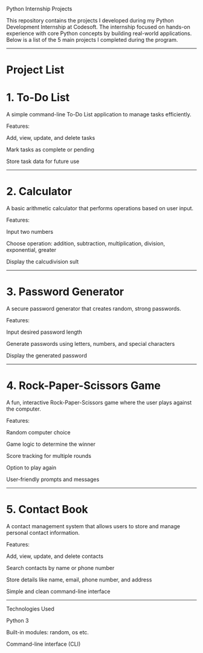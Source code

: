 Python Internship Projects

This repository contains the projects I developed during my Python Development Internship at Codesoft. The internship focused on hands-on experience with core Python concepts by building real-world applications. Below is a list of the 5 main projects I completed during the program.


---

# Project List

# 1. To-Do List

A simple command-line To-Do List application to manage tasks efficiently.

 Features:

Add, view, update, and delete tasks

Mark tasks as complete or pending

Store task data for future use



---

# 2. Calculator

A basic arithmetic calculator that performs operations based on user input.

Features:

Input two numbers

Choose operation: addition, subtraction, multiplication, division, exponential, greater

Display the calcudivision sult



---

# 3. Password Generator

A secure password generator that creates random, strong passwords.

Features:

Input desired password length

Generate passwords using letters, numbers, and special characters

Display the generated password



---

# 4. Rock-Paper-Scissors Game

A fun, interactive Rock-Paper-Scissors game where the user plays against the computer.

Features:

Random computer choice

Game logic to determine the winner

Score tracking for multiple rounds

Option to play again

User-friendly prompts and messages



---

# 5. Contact Book

A contact management system that allows users to store and manage personal contact information.

Features:

Add, view, update, and delete contacts

Search contacts by name or phone number

Store details like name, email, phone number, and address

Simple and clean command-line interface



---
Technologies Used

Python 3

Built-in modules: random, os etc.

Command-line interface (CLI)
